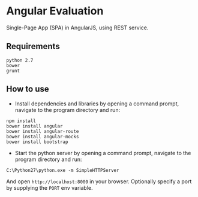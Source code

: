Angular Evaluation
===========

Single-Page App (SPA) in AngularJS, using REST service.

## Requirements

```
python 2.7
bower
grunt
```

## How to use

- Install dependencies and libraries by opening a command prompt, navigate to the program directory and run:
```
npm install
bower install angular
bower install angular-route
bower install angular-mocks
bower install bootstrap
```

- Start the python server by opening a command prompt, navigate to the program directory and run:
```
C:\Python27\python.exe -m SimpleHTTPServer
```

And open `http://localhost:8000` in your browser. Optionally specify
a port by supplying the `PORT` env variable.
